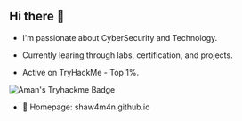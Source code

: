 ## Hi there 👋

- I'm passionate about CyberSecurity and Technology.
- Currently learing through labs, certification, and projects.

- Active on TryHackMe - Top 1%.
<img src="https://tryhackme-badges.s3.amazonaws.com/shaw4m4n.png" alt="Aman's Tryhackme Badge" />

- 🏡 Homepage: shaw4m4n.github.io
<!--
**shaw4m4n/shaw4m4n** is a ✨ _special_ ✨ repository because its `README.md` (this file) appears on your GitHub profile.

Here are some ideas to get you started:

- 🔭 I’m currently working on ...
- 🌱 I’m currently learning ...
- 👯 I’m looking to collaborate on ...
- 🤔 I’m looking for help with ...
- 💬 Ask me about ...
- 📫 How to reach me: ...
- 😄 Pronouns: ...
- ⚡ Fun fact: ...
-->
